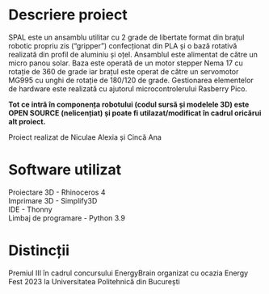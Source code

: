 # Descriere proiect

SPAL este un ansamblu utilitar cu 2 grade de libertate format din brațul robotic propriu zis (“gripper”) confecționat din PLA și o bază rotativă realizată din profil de aluminiu și oțel. Ansamblul este alimentat de către un micro panou solar. Baza este operată de un motor stepper Nema 17 cu rotație de 360 de grade iar brațul este operat de către un servomotor MG995 cu unghi de rotație de 180/120 de grade. Gestionarea elementelor de hardware este realizată cu ajutorul microcontrolerului Rasberry Pico.

**Tot ce intră în componența robotului (codul sursă și modelele 3D) este OPEN SOURCE (nelicențiat) și poate fi utilazat/modificat în cadrul oricărui alt proiect.**

Proiect realizat de Niculae Alexia și Cincă Ana

# Software utilizat

Proiectare 3D - Rhinoceros 4  
Imprimare 3D - Simplify3D  
IDE - Thonny  
Limbaj de programare - Python 3.9  

# Distincții

Premiul III în cadrul concursului EnergyBrain organizat cu ocazia Energy Fest 2023 la Universitatea Politehnică din București 





